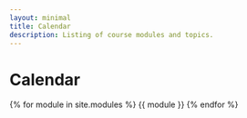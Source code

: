 ```yaml
---
layout: minimal
title: Calendar
description: Listing of course modules and topics.
---
```


# Calendar

{% for module in site.modules %}
{{ module }}
{% endfor %}
